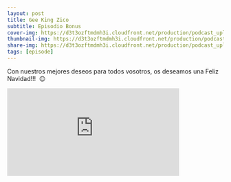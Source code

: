 ```yaml
---
layout: post
title: Gee King Zico
subtitle: Episodio Bonus
cover-img: https://d3t3ozftmdmh3i.cloudfront.net/production/podcast_uploaded_nologo400/14743809/14743809-1619370372653-eb16be7dd0aee.jpg
thumbnail-img: https://d3t3ozftmdmh3i.cloudfront.net/production/podcast_uploaded_nologo400/14743809/14743809-1619370372653-eb16be7dd0aee.jpg
share-img: https://d3t3ozftmdmh3i.cloudfront.net/production/podcast_uploaded_nologo400/14743809/14743809-1619370372653-eb16be7dd0aee.jpg
tags: [episode]
---
```


<p>Con nuestros mejores deseos para todos vosotros, os deseamos una Feliz Navidad!!! &nbsp;😉</p>
<iframe src='https://podcasters.spotify.com/pod/show/geekingzone/embed/episodes/Gee-King-Zico-e1c576e' height='204px' width='400px' frameborder='0' scrolling='no'></iframe>